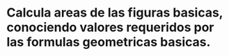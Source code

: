 # Calcula areas de las figuras basicas, conociendo valores requeridos por las formulas geometricas basicas.
